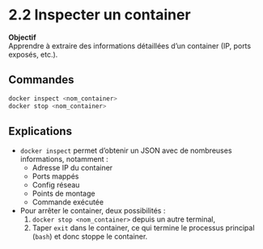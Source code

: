 # 2.2 Inspecter un container

**Objectif**  
Apprendre à extraire des informations détaillées d’un container (IP, ports exposés, etc.).

## Commandes

```bash
docker inspect <nom_container>
docker stop <nom_container>
```

## Explications

- `docker inspect` permet d’obtenir un JSON avec de nombreuses informations, notamment :
  - Adresse IP du container
  - Ports mappés
  - Config réseau
  - Points de montage
  - Commande exécutée
- Pour arrêter le container, deux possibilités :
  1. `docker stop <nom_container>` depuis un autre terminal,
  2. Taper `exit` dans le container, ce qui termine le processus principal (`bash`) et donc stoppe le container.
